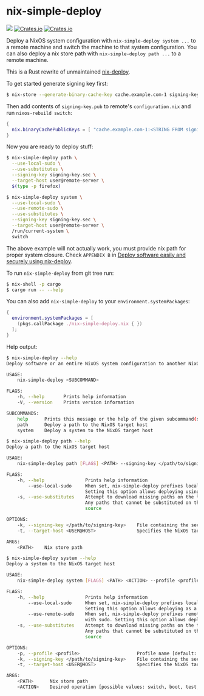 nix-simple-deploy
=================
![](https://github.com/misuzu/nix-simple-deploy/workflows/Continuous%20integration/badge.svg) [![Crates.io](https://img.shields.io/crates/v/nix-simple-deploy.svg)](https://crates.io/crates/nix-simple-deploy) [![Crates.io](https://img.shields.io/crates/d/nix-simple-deploy.svg)](https://crates.io/crates/nix-simple-deploy)

Deploy a NixOS system configuration with `nix-simple-deploy system ...` to a remote
machine and switch the machine to that system configuration. You can also deploy
a nix store path with `nix-simple-deploy path ...` to a remote machine.

This is a Rust rewrite of unmaintained [nix-deploy](https://github.com/awakesecurity/nix-deploy).

To get started generate signing key first:
```bash
$ nix-store --generate-binary-cache-key cache.example.com-1 signing-key.sec signing-key.pub
```

Then add contents of ```signing-key.pub``` to remote's ```configuration.nix``` and run ```nixos-rebuild switch```:
```nix
{
  nix.binaryCachePublicKeys = [ "cache.example.com-1:<STRING FROM signing-key.pub>" ];
}
```

Now you are ready to deploy stuff:
```bash
$ nix-simple-deploy path \
  --use-local-sudo \
  --use-substitutes \
  --signing-key signing-key.sec \
  --target-host user@remote-server \
  $(type -p firefox)
```

```bash
$ nix-simple-deploy system \
  --use-local-sudo \
  --use-remote-sudo \
  --use-substitutes \
  --signing-key signing-key.sec \
  --target-host user@remote-server \
  /run/current-system \
  switch
```
The above example will not actually work, you must provide nix path for proper system closure.
Check ```APPENDIX B``` in [Deploy software easily and securely using nix-deploy](https://ixmatus.net/articles/deploy-software-nix-deploy.html).


To run ```nix-simple-deploy``` from git tree run:
```bash
$ nix-shell -p cargo
$ cargo run -- --help
```


You can also add `nix-simple-deploy` to your `environment.systemPackages`:
```nix
{
  environment.systemPackages = [
    (pkgs.callPackage ./nix-simple-deploy.nix { })
  ];
}
```


Help output:
```bash
$ nix-simple-deploy --help
Deploy software or an entire NixOS system configuration to another NixOS system

USAGE:
    nix-simple-deploy <SUBCOMMAND>

FLAGS:
    -h, --help       Prints help information
    -V, --version    Prints version information

SUBCOMMANDS:
    help      Prints this message or the help of the given subcommand(s)
    path      Deploy a path to the NixOS target host
    system    Deploy a system to the NixOS target host
```

```bash
$ nix-simple-deploy path --help
Deploy a path to the NixOS target host

USAGE:
    nix-simple-deploy path [FLAGS] <PATH> --signing-key </path/to/signing-key> --target-host <USER@HOST>

FLAGS:
    -h, --help               Prints help information
        --use-local-sudo     When set, nix-simple-deploy prefixes local commands that requires privileges with sudo.
                             Setting this option allows deploying using local non-root user
    -s, --use-substitutes    Attempt to download missing paths on the target machine using Nix’s substitute mechanism.
                             Any paths that cannot be substituted on the target are still copied normally from the
                             source

OPTIONS:
    -k, --signing-key </path/to/signing-key>    File containing the secret signing key
    -t, --target-host <USER@HOST>               Specifies the NixOS target host

ARGS:
    <PATH>    Nix store path
```

```bash
$ nix-simple-deploy system --help
Deploy a system to the NixOS target host

USAGE:
    nix-simple-deploy system [FLAGS] <PATH> <ACTION> --profile <profile> --signing-key </path/to/signing-key> --target-host <USER@HOST>

FLAGS:
    -h, --help               Prints help information
        --use-local-sudo     When set, nix-simple-deploy prefixes local commands that requires privileges with sudo.
                             Setting this option allows deploying as a non-root user
        --use-remote-sudo    When set, nix-simple-deploy prefixes remote commands that run on the --target-host systems
                             with sudo. Setting this option allows deploying using remote non-root user
    -s, --use-substitutes    Attempt to download missing paths on the target machine using Nix’s substitute mechanism.
                             Any paths that cannot be substituted on the target are still copied normally from the
                             source

OPTIONS:
    -p, --profile <profile>                     Profile name [default: system]
    -k, --signing-key </path/to/signing-key>    File containing the secret signing key
    -t, --target-host <USER@HOST>               Specifies the NixOS target host

ARGS:
    <PATH>      Nix store path
    <ACTION>    Desired operation [possible values: switch, boot, test, dry-activate, reboot]
```
